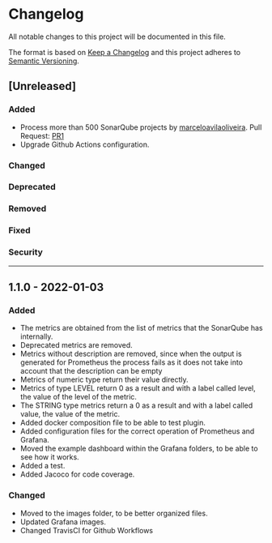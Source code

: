 # Changelog
All notable changes to this project will be documented in this file.

The format is based on [Keep a Changelog](http://keepachangelog.com/en/1.0.0/)
and this project adheres to [Semantic Versioning](http://semver.org/spec/v2.0.0.html).

## [Unreleased]

### Added

* Process more than 500 SonarQube projects by [marceloavilaoliveira](https://github.com/marceloavilaoliveira). Pull Request: [PR1](https://github.com/juaalta/sonarqube-prometheus-exporter/pull/1)
* Upgrade Github Actions configuration.

### Changed

### Deprecated

### Removed

### Fixed

### Security


- - -

## 1.1.0 - 2022-01-03

### Added

* The metrics are obtained from the list of metrics that the SonarQube has internally.
* Deprecated metrics are removed.
* Metrics without description are removed, since when the output is generated for Prometheus the process fails as it does not take into account that the description can be empty
* Metrics of numeric type return their value directly.
* Metrics of type LEVEL return 0 as a result and with a label called level, the value of the level of the metric.
* The STRING type metrics return a 0 as a result and with a label called value, the value of the metric.
* Added docker composition file to be able to test plugin. 
* Added configuration files for the correct operation of Prometheus and Grafana.
* Moved the example dashboard within the Grafana folders, to be able to see how it works.
* Added a test.
* Added Jacoco for code coverage.

### Changed

* Moved to the images folder, to be better organized files.
* Updated Grafana images.
* Changed TravisCI for Github Workflows

